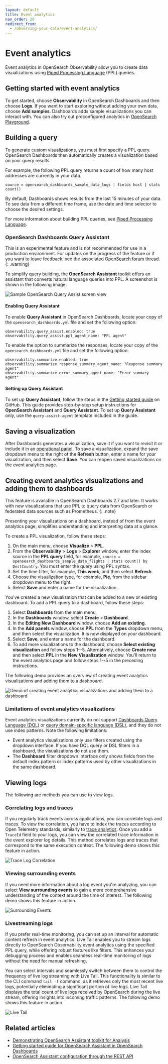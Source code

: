 ```yaml
---
layout: default
title: Event analytics
nav_order: 20
redirect_from:
  - /observing-your-data/event-analytics/
---
```


# Event analytics

Event analytics in OpenSearch Observability allow you to create data visualizations using [Piped Processing Language]({{site.url}}{{site.baseurl}}/search-plugins/sql/ppl/index/) (PPL) queries.

## Getting started with event analytics

To get started, choose **Observability** in OpenSearch Dashboards and then choose **Logs**. If you want to start exploring without adding your own data, choose **Add samples**. Dashboards adds sample visualizations you can interact with. You can also try out preconfigured analytics in [OpenSearch Playground](https://playground.opensearch.org/app/observability-logs#/).

## Building a query

To generate custom visualizations, you must first specify a PPL query. OpenSearch Dashboards then automatically creates a visualization based on your query results.

For example, the following PPL query returns a count of how many host addresses are currently in your data.

```
source = opensearch_dashboards_sample_data_logs | fields host | stats count()
```

By default, Dashboards shows results from the last 15 minutes of your data. To see data from a different time frame, use the date and time selector to choose the desired settings.

For more information about building PPL queries, see [Piped Processing Language]({{site.url}}{{site.baseurl}}/search-plugins/sql/ppl/index/).

### OpenSearch Dashboards Query Assistant

This is an experimental feature and is not recommended for use in a production environment. For updates on the progress of the feature or if you want to leave feedback, see the associated [OpenSearch forum thread](https://forum.opensearch.org/t/feedback-opensearch-assistant/16741).    
{: .warning}

To simplify query building, the **OpenSearch Assistant** toolkit offers an assistant that converts natural language queries into PPL. A screenshot is shown in the following image. 

![Sample OpenSearch Query Assist screen view]({{site.url}}{{site.baseurl}}/images/log-explorer-query-assist.png)

#### Enabling Query Assistant

To enable **Query Assistant** in OpenSearch Dashboards, locate your copy of the `opensearch_dashboards.yml` file and set the following option:

```
observability.query_assist.enabled: true
observability.query_assist.ppl_agent_name: "PPL agent"
```

To enable the option to summarize the responses, locate your copy of the `opensearch_dashboards.yml` file and set the following option:

```
observability.summarize.enabled: true
observability.summarize.response_summary_agent_name: "Response summary agent"
observability.summarize.error_summary_agent_name: "Error summary agent"
```

#### Setting up Query Assistant

To set up **Query Assistant**, follow the steps in the [Getting started guide](https://github.com/opensearch-project/dashboards-assistant/blob/main/GETTING_STARTED_GUIDE.md) on GitHub. This guide provides step-by-step setup instructions for **OpenSearch Assistant** and **Query Assistant**. To set up **Query Assistant** only, use the `query-assist-agent` template included in the guide.

## Saving a visualization

After Dashboards generates a visualization, save it if you want to revisit it or include it in an [operational panel]({{site.url}}{{site.baseurl}}/observing-your-data/operational-panels). To save a visualization, expand the save dropdown menu to the right of the **Refresh** button, enter a name for your visualization, and then select **Save**. You can reopen saved visualizations on the event analytics page.

## Creating event analytics visualizations and adding them to dashboards

This feature is available in OpenSearch Dashboards 2.7 and later. It works with new visualizations that use PPL to query data from OpenSearch or federated data sources such as Prometheus.
{: .note}

Presenting your visualizations on a dashboard, instead of from the event analytics page, simplifies understanding and interpreting data at a glance. 

To create a PPL visualization, follow these steps:

1. On the main menu, choose **Visualize** > **PPL**.
2. From the **Observability** > **Logs** > **Explorer** window, enter the index source in the **PPL query** field, for example, `source = opensearch_dashboards_sample_data_flights | stats count() by DestCountry`. You must enter the query using PPL syntax. 
3. Set the time filter, for example, **This week**, and then select **Refresh**.
4. Choose the visualization type, for example, **Pie**, from the sidebar dropdown menu to the right.  
5. Select **Save** and enter a name for the visualization.

You've created a new visualization that can be added to a new or existing dashboard. To add a PPL query to a dashboard, follow these steps:  

1. Select **Dashboards** from the main menu.
2. In the **Dashboards** window, select **Create** > **Dashboard**.
3. In the **Editing New Dashboard** window, choose **Add an existing**.
4. In the **Add panels** window, choose **PPL** from the **Types** dropdown menu, and then select the visualization. It is now displayed on your dashboard.
5. Select **Save**, and enter a name for the dashboard.
6. To add more visualizations to the dashboard, choose **Select existing visualization** and follow steps 1--5. Alternatively, choose **Create new** and then select **PPL** in the **New Visualization** window. You'll return to the event analytics page and follow steps 1--5 in the preceding instructions.

The following demo provides an overview of creating event analytics visualizations and adding them to a dashboard.

![Demo of creating event analytics visualizations and adding them to a dashboard]({{site.url}}{{site.baseurl}}/images/dashboards/event-analytics-dashboard.gif)

### Limitations of event analytics visualizations

Event analytics visualizations currently do not support [Dashboards Query Language (DQL)]({{site.url}}{{site.baseurl}}/dashboards/discover/dql/) or [query domain-specific language (DSL)]({{site.url}}{{site.baseurl}}/query-dsl/index/), and they do not use index patterns. Note the following limitations: 

- Event analytics visualizations only use filters created using the dropdown interface. If you have DQL query or DSL filters in a dashboard, the visualizations do not use them.
- The **Dashboard** filter dropdown interface only shows fields from the default index pattern or index patterns used by other visualizations in the same dashboard.

## Viewing logs

The following are methods you can use to view logs.

### Correlating logs and traces

If you regularly track events across applications, you can correlate logs and traces. To view the correlation, you have to index the traces according to Open Telemetry standards, similarly to [trace analytics]({{site.url}}{{site.baseurl}}/observing-your-data/trace/index/). Once you add a `TraceId` field to your logs, you can view the correlated trace information in the event explorer log details. This method correlates logs and traces that correspond to the same execution context. The following demo shows this feature in action.

![Trace Log Correlation]({{site.url}}{{site.baseurl}}/images/trace_log_correlation.gif)

### Viewing surrounding events

If you need more information about a log event you're analyzing, you can select **View surrounding events** to gain a more comprehensive understanding of the context around the time of interest. The following demo shows this feature in action. 

![Surrounding Events]({{site.url}}{{site.baseurl}}/images/surrounding_events.gif)

### Livestreaming logs

If you prefer real-time monitoring, you can set up an interval for automatic content refresh in event analytics. Live Tail enables you to stream logs directly to OpenSearch Observability event analytics using the specified PPL query, while offering robust features like filters. This enhances your debugging process and enables seamless real-time monitoring of logs without the need for manual refreshing.

You can select intervals and seamlessly switch between them to control the frequency of live log streaming with Live Tail. This functionality is similar to the CLI command `tail -f` command, as it retrieves only the most recent live logs, potentially eliminating a significant portion of live logs. Live Tail displays the total count of live logs received by OpenSearch during the live stream, offering insights into incoming traffic patterns. The following demo shows this feature in action. 

![Live Tail]({{site.url}}{{site.baseurl}}/images/live_tail.gif)

## Related articles

- [Demonstrating OpenSearch Assistant toolkit for Analysis](https://www.youtube.com/watch?v=VTiJtGI2Sr4&t=152s)
- [Getting started guide for OpenSearch Assistant in OpenSearch Dashboards](https://github.com/opensearch-project/dashboards-assistant/blob/main/GETTING_STARTED_GUIDE.md)
- [OpenSearch Assistant configuration through the REST API]({site.url}}{{site.baseurl}}/ml-commons-plugin/opensearch-assistant/)
